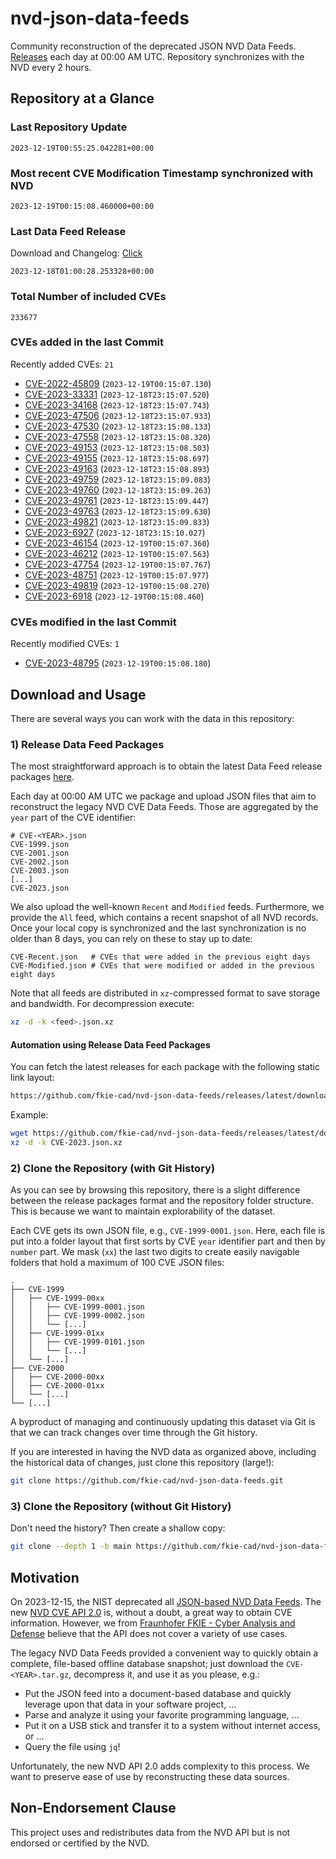 # nvd-json-data-feeds

Community reconstruction of the deprecated JSON NVD Data Feeds. 
[Releases](https://github.com/fkie-cad/nvd-json-data-feeds/releases/latest) each day at 00:00 AM UTC.
Repository synchronizes with the NVD every 2 hours.

## Repository at a Glance

### Last Repository Update

```plain
2023-12-19T00:55:25.042281+00:00
```

### Most recent CVE Modification Timestamp synchronized with NVD

```plain
2023-12-19T00:15:08.460000+00:00
```

### Last Data Feed Release

Download and Changelog: [Click](https://github.com/fkie-cad/nvd-json-data-feeds/releases/latest)

```plain
2023-12-18T01:00:28.253328+00:00
```

### Total Number of included CVEs

```plain
233677
```

### CVEs added in the last Commit

Recently added CVEs: `21`

* [CVE-2022-45809](CVE-2022/CVE-2022-458xx/CVE-2022-45809.json) (`2023-12-19T00:15:07.130`)
* [CVE-2023-33331](CVE-2023/CVE-2023-333xx/CVE-2023-33331.json) (`2023-12-18T23:15:07.520`)
* [CVE-2023-34168](CVE-2023/CVE-2023-341xx/CVE-2023-34168.json) (`2023-12-18T23:15:07.743`)
* [CVE-2023-47506](CVE-2023/CVE-2023-475xx/CVE-2023-47506.json) (`2023-12-18T23:15:07.933`)
* [CVE-2023-47530](CVE-2023/CVE-2023-475xx/CVE-2023-47530.json) (`2023-12-18T23:15:08.133`)
* [CVE-2023-47558](CVE-2023/CVE-2023-475xx/CVE-2023-47558.json) (`2023-12-18T23:15:08.320`)
* [CVE-2023-49153](CVE-2023/CVE-2023-491xx/CVE-2023-49153.json) (`2023-12-18T23:15:08.503`)
* [CVE-2023-49155](CVE-2023/CVE-2023-491xx/CVE-2023-49155.json) (`2023-12-18T23:15:08.697`)
* [CVE-2023-49163](CVE-2023/CVE-2023-491xx/CVE-2023-49163.json) (`2023-12-18T23:15:08.893`)
* [CVE-2023-49759](CVE-2023/CVE-2023-497xx/CVE-2023-49759.json) (`2023-12-18T23:15:09.083`)
* [CVE-2023-49760](CVE-2023/CVE-2023-497xx/CVE-2023-49760.json) (`2023-12-18T23:15:09.263`)
* [CVE-2023-49761](CVE-2023/CVE-2023-497xx/CVE-2023-49761.json) (`2023-12-18T23:15:09.447`)
* [CVE-2023-49763](CVE-2023/CVE-2023-497xx/CVE-2023-49763.json) (`2023-12-18T23:15:09.630`)
* [CVE-2023-49821](CVE-2023/CVE-2023-498xx/CVE-2023-49821.json) (`2023-12-18T23:15:09.833`)
* [CVE-2023-6927](CVE-2023/CVE-2023-69xx/CVE-2023-6927.json) (`2023-12-18T23:15:10.027`)
* [CVE-2023-46154](CVE-2023/CVE-2023-461xx/CVE-2023-46154.json) (`2023-12-19T00:15:07.360`)
* [CVE-2023-46212](CVE-2023/CVE-2023-462xx/CVE-2023-46212.json) (`2023-12-19T00:15:07.563`)
* [CVE-2023-47754](CVE-2023/CVE-2023-477xx/CVE-2023-47754.json) (`2023-12-19T00:15:07.767`)
* [CVE-2023-48751](CVE-2023/CVE-2023-487xx/CVE-2023-48751.json) (`2023-12-19T00:15:07.977`)
* [CVE-2023-49819](CVE-2023/CVE-2023-498xx/CVE-2023-49819.json) (`2023-12-19T00:15:08.270`)
* [CVE-2023-6918](CVE-2023/CVE-2023-69xx/CVE-2023-6918.json) (`2023-12-19T00:15:08.460`)


### CVEs modified in the last Commit

Recently modified CVEs: `1`

* [CVE-2023-48795](CVE-2023/CVE-2023-487xx/CVE-2023-48795.json) (`2023-12-19T00:15:08.180`)


## Download and Usage

There are several ways you can work with the data in this repository:

### 1) Release Data Feed Packages

The most straightforward approach is to obtain the latest Data Feed release packages [here](https://github.com/fkie-cad/nvd-json-data-feeds/releases/latest).

Each day at 00:00 AM UTC we package and upload JSON files that aim to reconstruct the legacy NVD CVE Data Feeds.
Those are aggregated by the `year` part of the CVE identifier:

```
# CVE-<YEAR>.json
CVE-1999.json
CVE-2001.json
CVE-2002.json
CVE-2003.json
[...]
CVE-2023.json
```

We also upload the well-known `Recent` and `Modified` feeds.
Furthermore, we provide the `All` feed, which contains a recent snapshot of all NVD records.
Once your local copy is synchronized and the last synchronization is no older than 8 days, you can rely on these to stay up to date:

```plain
CVE-Recent.json   # CVEs that were added in the previous eight days
CVE-Modified.json # CVEs that were modified or added in the previous eight days
```

Note that all feeds are distributed in `xz`-compressed format to save storage and bandwidth.
For decompression execute:

```sh
xz -d -k <feed>.json.xz
```


#### Automation using Release Data Feed Packages

You can fetch the latest releases for each package with the following static link layout:

```sh
https://github.com/fkie-cad/nvd-json-data-feeds/releases/latest/download/CVE-<YEAR>.json.xz
```

Example:

```sh
wget https://github.com/fkie-cad/nvd-json-data-feeds/releases/latest/download/CVE-2023.json.xz
xz -d -k CVE-2023.json.xz
```

### 2) Clone the Repository (with Git History)

As you can see by browsing this repository, there is a slight difference between the release packages format and the repository folder structure.
This is because we want to maintain explorability of the dataset.

Each CVE gets its own JSON file, e.g., `CVE-1999-0001.json`.
Here, each file is put into a folder layout that first sorts by CVE `year` identifier part and then by `number` part.
We mask (`xx`) the last two digits to create easily navigable folders that hold a maximum of 100 CVE JSON files:

```plain
.
├── CVE-1999
│   ├── CVE-1999-00xx
│   │   ├── CVE-1999-0001.json
│   │   ├── CVE-1999-0002.json
│   │   └── [...]
│   ├── CVE-1999-01xx
│   │   ├── CVE-1999-0101.json
│   │   └── [...]
│   └── [...]
├── CVE-2000
│   ├── CVE-2000-00xx
│   ├── CVE-2000-01xx
│   └── [...]
└── [...]
```

A byproduct of managing and continuously updating this dataset via Git is that we can track changes over time through the Git history.

If you are interested in having the NVD data as organized above, including the historical data of changes, just clone this repository (large!):

```sh
git clone https://github.com/fkie-cad/nvd-json-data-feeds.git
```

### 3) Clone the Repository (without Git History)

Don't need the history? Then create a shallow copy:

```sh
git clone --depth 1 -b main https://github.com/fkie-cad/nvd-json-data-feeds.git
```

## Motivation

On 2023-12-15, the NIST deprecated all [JSON-based NVD Data Feeds](https://nvd.nist.gov/vuln/data-feeds#divRetirementBanner-1).
The new [NVD CVE API 2.0](https://nvd.nist.gov/developers/vulnerabilities) is, without a doubt, a great way to obtain CVE information.
However, we from [Fraunhofer FKIE - Cyber Analysis and Defense](https://www.fkie.fraunhofer.de/en/departments/cad.html) believe that the API does not cover a variety of use cases.

The legacy NVD Data Feeds provided a convenient way to quickly obtain a complete, file-based offline database snapshot; just download the `CVE-<YEAR>.tar.gz`, decompress it, and use it as you please, e.g.:

* Put the JSON feed into a document-based database and quickly leverage upon that data in your software project, ...
* Parse and analyze it using your favorite programming language, ...
* Put it on a USB stick and transfer it to a system without internet access, or ...
* Query the file using `jq`!

Unfortunately, the new NVD API 2.0 adds complexity to this process.
We want to preserve ease of use by reconstructing these data sources.

## Non-Endorsement Clause

This project uses and redistributes data from the NVD API but is not endorsed or certified by the NVD.